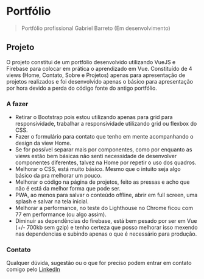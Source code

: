 # Portfólio

> Portfólio profissional Gabriel Barreto (Em desenvolvimento)

## Projeto

O projeto constitui de um portfólio desenvolvido utilizando VueJS e Firebase para colocar em prática o aprendizado em Vue. Constituído de 4 views (Home, Contato, Sobre e Projetos) apenas para apresentação de projetos realizados e foi desenvolvido apenas o básico para apresentação por hora devido a perda do código fonte do antigo portfólio.

### A fazer

* Retirar o Bootstrap pois estou utilizando apenas para grid para responsividade, trabalhar a responsividade utilizando grid ou flexbox do CSS.
* Fazer o formulário para contato que tenho em mente acompanhando o design da view Home.
* Se for possível separar mais por componentes, como por enquanto as views estão bem básicas não senti necessidade de desenvolver componentes diferentes, talvez na Home por repetir o uso dos quadros.
* Melhorar o CSS, está muito básico. Mesmo que o intuito seja algo básico da pra melhorar um pouco.
* Melhorar o código na página de projetos, feito as pressas e acho que não é está da melhor forma que pode ser.
* PWA, ao menos para salvar o conteúdo offline, abrir em full screen, uma splash e salvar na tela inicial.
* Melhorar a performance, no teste do Lighthouse no Chrome ficou com 77 em performance (ou algo assim).
* Diminuir as dependências do firebase, está bem pesado por ser em Vue (+/- 700kb sem gzip) e tenho certeza que posso melhorar isso mexendo nas dependencias e subindo apenas o que é necessário para produção.

### Contato
Qualquer dúvida, sugestão ou o que for preciso podem entrar em contato comigo pelo [LinkedIn](https://www.linkedin.com/in/gabrielapbarreto/)